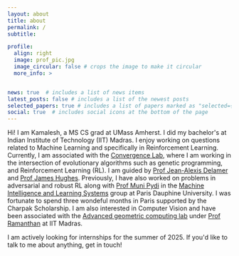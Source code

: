 ```yaml
---
layout: about
title: about
permalink: /
subtitle: 

profile:
  align: right
  image: prof_pic.jpg
  image_circular: false # crops the image to make it circular
  more_info: >


news: true  # includes a list of news items
latest_posts: false # includes a list of the newest posts
selected_papers: true # includes a list of papers marked as "selected={true}"
social: true  # includes social icons at the bottom of the page
---
```


Hi! I am Kamalesh, a MS CS grad at UMass Amherst. I did my bachelor's at Indian Institute of Technology (IIT) Madras. I enjoy working on questions related to Machine Learning and specifically in Reinforcement Learning. Currently, I am associated with the [Convergence Lab](https://conlabx.com/), where I am working in the intersection of evolutionary algorithms such as genetic programming, and Reinforcement Learning (RL). I am guided by [Prof Jean-Alexis Delamer](https://people.stfx.ca/jdelamer/) and [Prof James Hughes](https://conlabx.com/lab-members/). Previously, I have also worked on problems in adversarial and robust RL along with [Prof Muni Pydi](https://munisreenivas.github.io/) in the [Machine Intelligence and Learning Systems](https://www.lamsade.dauphine.fr/wp/miles/) group at Paris Dauphine University. I was fortunate to spend three wondeful months in Paris supported by the Charpak Scholarship. I am also interested in Computer Vision and have been associated with the [Advanced geometric computing lab](https://ed.iitm.ac.in/~raman/agcl/agcl.html) under [Prof Ramanthan](https://ed.iitm.ac.in/~raman/) at IIT Madras. 

I am actively looking for internships for the summer of 2025. If you'd like to talk to me about anything, get in touch!